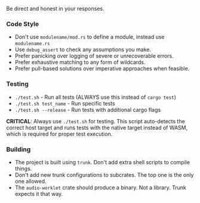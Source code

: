 Be direct and honest in your responses.

### Code Style
- Don't use `modulename/mod.rs` to define a module, instead use `modulename.rs`
- Use `debug_assert` to check any assumptions you make.
- Prefer panicking over logging of severe or unrecoverable errors.
- Prefer exhaustive matching to any form of wildcards.
- Prefer pull-based solutions over imperative approaches when feasible.

### Testing
- `./test.sh` - Run all tests (ALWAYS use this instead of `cargo test`)
- `./test.sh test_name` - Run specific tests
- `./test.sh --release` - Run tests with additional cargo flags

**CRITICAL**: Always use `./test.sh` for testing. This script auto-detects the correct host target and runs tests with the native target instead of WASM, which is required for proper test execution.

### Building
- The project is built using `trunk`. Don't add extra shell scripts to compile things.
- Don't add new trunk configurations to subcrates. The top one is the only one allowed.
- The `audio-worklet` crate should produce a binary. Not a library. Trunk expects it that way.
